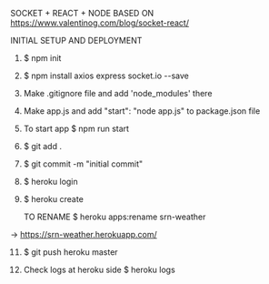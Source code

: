 SOCKET + REACT + NODE
BASED ON https://www.valentinog.com/blog/socket-react/

INITIAL SETUP AND DEPLOYMENT

1. $ npm init
2. $ npm install axios express socket.io --save
4. Make .gitignore file and add 'node_modules' there

5. Make app.js and add "start": "node app.js" to package.json file

6. To start app
    $ npm run start

7. $ git add .
8. $ git commit -m "initial commit"

9.  $ heroku login
10. $ heroku create

    TO RENAME
    $ heroku apps:rename srn-weather
    
   -> https://srn-weather.herokuapp.com/

11. $ git push heroku master

12. Check logs at heroku side
    $ heroku logs